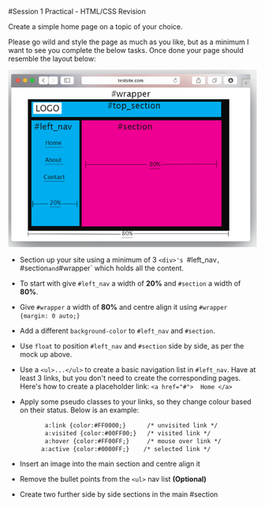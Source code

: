 #Session 1 Practical - HTML/CSS Revision


Create a simple home page on a topic of your choice.

Please go wild and style the page as much as you like, but as a minimum I want to see you complete the below tasks. Once done your page should resemble the layout below:

![site_layout](assets/website_layout)


* Section up your site using a minimum of 3 `<div>'s `#left_nav`, `#section` and `#wrapper` which holds all the content.
* To start with give `#left_nav` a width of **20%** and `#section` a width of **80%**.
* Give `#wrapper` a width of **80%** and centre align it using `#wrapper {margin: 0 auto;}` 
* Add a different `background-color` to  `#left_nav` and `#section`.
* Use `float` to position  `#left_nav` and `#section` side by side, as per the mock up above. 
* Use a `<ul>...</ul>` to create a basic navigation list in `#left_nav`. Have at least 3 links, but you don't need to create the corresponding pages. Here's how to create a placeholder link: `<a href="#">  Home </a>`
* Apply some pseudo classes to your links, so they change colour based on their status. Below is an example: 

		     a:link {color:#FF0000;}      /* unvisited link */   
			 a:visited {color:#00FF00;}   /* visited link */   
			 a:hover {color:#FF00FF;}     /* mouse over link */   
   		    a:active {color:#0000FF;}    /* selected link */  
   		    
* Insert an image into the main section and centre align it
* Remove the bullet points from the `<ul>` nav list **(Optional)** 
* Create two further side by side sections in the main #section
										
